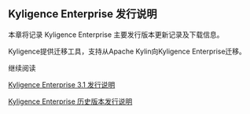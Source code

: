 ## Kyligence Enterprise 发行说明

本章将记录 Kyligence Enterprise 主要发行版本更新记录及下载信息。

Kyligence提供迁移工具，支持从Apache Kylin向Kyligence Enterprise迁移。

继续阅读

[Kyligence Enterprise 3.1 发行说明](KAP_3_1_notes.cn.md)

[Kyligence Enterprise 历史版本发行说明](KAP_archive_notes.cn.md)



